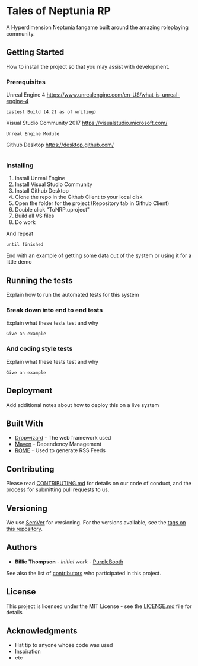 # Tales of Neptunia RP

A Hyperdimension Neptunia fangame built around the amazing roleplaying community.

## Getting Started

How to install the project so that you may assist with development.

### Prerequisites

Unreal Engine 4
https://www.unrealengine.com/en-US/what-is-unreal-engine-4
```
Lastest Build (4.21 as of writing)
```

Visual Studio Community 2017
https://visualstudio.microsoft.com/
```Game Development in C++
Unreal Engine Module
```

Github Desktop
https://desktop.github.com/
```...or your preferred client
```

### Installing

1. Install Unreal Engine
2. Install Visual Studio Community
3. Install Github Desktop
4. Clone the repo in the Github Client to your local disk
5. Open the folder for the project (Repository tab in Github Client)
6. Double click "ToNRP.uproject"
7. Build all VS files
8. Do work

And repeat

```
until finished
```

End with an example of getting some data out of the system or using it for a little demo

## Running the tests

Explain how to run the automated tests for this system

### Break down into end to end tests

Explain what these tests test and why

```
Give an example
```

### And coding style tests

Explain what these tests test and why

```
Give an example
```

## Deployment

Add additional notes about how to deploy this on a live system

## Built With

* [Dropwizard](http://www.dropwizard.io/1.0.2/docs/) - The web framework used
* [Maven](https://maven.apache.org/) - Dependency Management
* [ROME](https://rometools.github.io/rome/) - Used to generate RSS Feeds

## Contributing

Please read [CONTRIBUTING.md](https://gist.github.com/PurpleBooth/b24679402957c63ec426) for details on our code of conduct, and the process for submitting pull requests to us.

## Versioning

We use [SemVer](http://semver.org/) for versioning. For the versions available, see the [tags on this repository](https://github.com/your/project/tags). 

## Authors

* **Billie Thompson** - *Initial work* - [PurpleBooth](https://github.com/PurpleBooth)

See also the list of [contributors](https://github.com/your/project/contributors) who participated in this project.

## License

This project is licensed under the MIT License - see the [LICENSE.md](LICENSE.md) file for details

## Acknowledgments

* Hat tip to anyone whose code was used
* Inspiration
* etc
